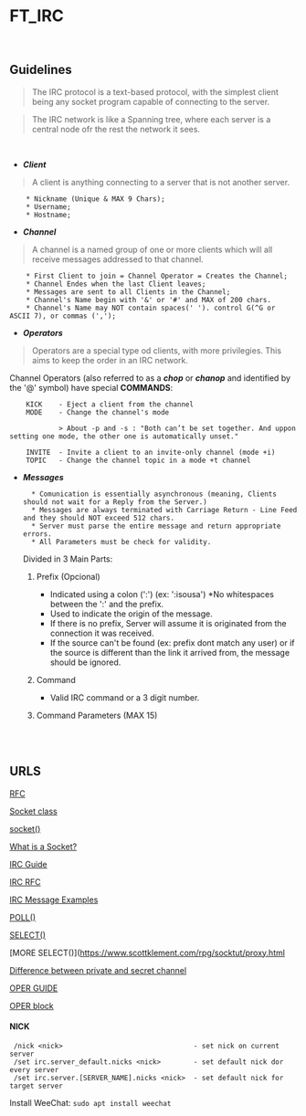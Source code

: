 # FT_IRC
<br>

## Guidelines

> The IRC protocol is a text-based protocol, with the simplest client being any socket program capable of connecting to the server.

> The IRC network is like a Spanning tree, where each server is a central node ofr the rest the network it sees.
<br>

- ***Client***

> A client is anything connecting to a server that is not another server.
 
        * Nickname (Unique & MAX 9 Chars);
        * Username;
        * Hostname;
    

- ***Channel***
    
> A channel is a named group of one or more clients which will all receive messages addressed to that channel.
    
        * First Client to join = Channel Operator = Creates the Channel;
        * Channel Endes when the last Client leaves;
        * Messages are sent to all Clients in the Channel;
        * Channel's Name begin with '&' or '#' and MAX of 200 chars.
        * Channel's Name may NOT contain spaces(' '). control G(^G or ASCII 7), or commas (',');

- ***Operators***

> Operators are a special type od clients, with more privilegies. This aims to keep the order in an IRC network.

Channel Operators (also referred to as a ***chop*** or ***chanop*** and identified by the '@' symbol) have special **COMMANDS**: 

        KICK    - Eject a client from the channel
        MODE    - Change the channel's mode

                > About -p and -s : "Both can’t be set together. And uppon setting one mode, the other one is automatically unset." 
        
        INVITE  - Invite a client to an invite-only channel (mode +i)
        TOPIC   - Change the channel topic in a mode +t channel

- ***Messages***
    
        * Comunication is essentially asynchronous (meaning, Clients should not wait for a Reply from the Server.)
        * Messages are always terminated with Carriage Return - Line Feed and they should NOT exceed 512 chars.
        * Server must parse the entire message and return appropriate errors.
        * All Parameters must be check for validity.
    
    Divided in 3 Main Parts:
    
    1. Prefix (Opcional)
    
        * Indicated using a colon (':') (ex: ':isousa') *No whitespaces between the ':' and the prefix.
        * Used to indicate the origin of the message.
        * If there is no prefix, Server will assume it is originated from the connection it was received.
        * If the source can't be found (ex: prefix dont match any user) or if the source is different than the link it arrived from, the message should be ignored.
    
    2. Command
    
        * Valid IRC command or a 3 digit number.
    
    3. Command Parameters (MAX 15)

<br>
<br>

## URLS

[RFC](www.rfc-editor.org/rfc/rfc1459.html)

[Socket class](https://www.educba.com/socket-programming-in-c-plus-plus/)

[socket()](https://www.ibm.com/docs/en/zos/2.3.0?topic=functions-socket-create-socket)

[What is a Socket?](https://www.tutorialspoint.com/unix_sockets/what_is_socket.htm)

[IRC Guide](https://medium.com/the-complete-guide-for-irc-network-i-e-freenode/irc-protocol-services-and-architecture-4e23da2db62)

[IRC RFC](https://www.rfc-editor.org/rfc/rfc1459.html)

[IRC Message Examples](http://chi.cs.uchicago.edu/chirc/irc_examples.html)

[POLL()](https://www.ibm.com/docs/ja/i/7.3?topic=ssw_ibm_i_73/apis/poll.html)

[SELECT()](https://www.geeksforgeeks.org/socket-programming-in-cc-handling-multiple-clients-on-server-without-multi-threading/)

[MORE SELECT()](https://www.scottklement.com/rpg/socktut/proxy.html

[Difference between private and secret channel](https://ircnet.barfooze.de/articles/secretmode/)

[OPER GUIDE]()

[OPER block](https://www.unrealircd.org/docs/Oper_block)

#### NICK

     /nick <nick>                                - set nick on current server
     /set irc.server_default.nicks <nick>        - set default nick dor every server
     /set irc.server.[SERVER_NAME].nicks <nick>  - set default nick for target server
     
    
Install WeeChat: 
```sudo apt install weechat```

